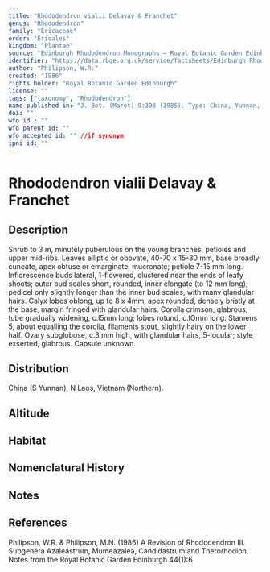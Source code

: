 ```yaml
---
title: "Rhododendron vialii Delavay & Franchet"
genus: "Rhododendron"
family: "Ericaceae"
order: "Ericales"
kingdom: "Plantae"
source: "Edinburgh Rhododendron Monographs – Royal Botanic Garden Edinburgh"
identifier: "https://data.rbge.org.uk/service/factsheets/Edinburgh_Rhododendron_Monographs.xhtml"
author: "Philipson, W.R."
created: "1986"
rights holder: "Royal Botanic Garden Edinburgh"
license: ""
tags: ["taxonomy", "Rhododendron"]
name published in: "J. Bot. (Marot) 9:398 (1985). Type: China, Yunnan, near Kouang-y, 13 ii 1891, Delavay 4886 (iso. K)."
doi: ""
wfo id : ""
wfo parent id: ""
wfo accepted id: "" //if synonym                      
ipni id: ""
---
```


                       

# Rhododendron vialii Delavay & Franchet

## Description
Shrub to 3 m, minutely puberulous on the young branches, petioles and upper mid-ribs. Leaves elliptic or obovate, 40-70 x 15-30 mm, base broadly cuneate, apex obtuse or emarginate, mucronate; petiole 7-15 mm long. Inflorescence buds lateral, 1-flowered, clustered near the ends of leafy shoots; outer bud scales short, rounded, inner elongate (to 12 mm long); pedicel only slightly longer than the inner bud scales, with many glandular hairs. Calyx lobes oblong, up to 8 x 4mm, apex rounded, densely bristly at the base, margin fringed with glandular hairs. Corolla crimson, glabrous; tube gradually widening, c.l5mm long; lobes rotund, c.lOmm long. Stamens 5, about equalling the corolla, filaments stout, slightly hairy on the lower half. Ovary subglobose, c.3 mm high, with glandular hairs, 5-locular; style exserted, glabrous. Capsule unknown.

## Distribution
China (S Yunnan), N Laos, Vietnam (Northern).

## Altitude


## Habitat


## Nomenclatural History

                       
## Notes


## References

Philipson, W.R. & Philipson, M.N. (1986) A Revision of Rhododendron III. Subgenera Azaleastrum, Mumeazalea, Candidastrum and Therorhodion. Notes from the Royal Botanic Garden Edinburgh 44(1):6
